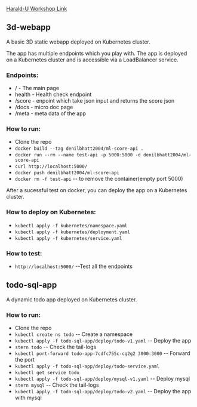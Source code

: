 [Harald-U Workshop Link](https://harald-u.github.io/kubernetes-handson/)

## 3d-webapp

A basic 3D static webapp deployed on Kubernetes cluster.

The app has multiple endpoints which you play with. The app is deployed on a Kubernetes cluster and is accessible via a LoadBalancer service.

### Endpoints:

- / - The main page
- health - Health check endpoint
- /score - enpoint which take json input and returns the score json
- /docs - micro doc page
- /meta - meta data of the app

### How to run:

- Clone the repo
- `docker build --tag denilbhatt2004/ml-score-api .`
- `docker run --rm --name test-api -p 5000:5000 -d denilbhatt2004/ml-score-api`
- `curl http://localhost:5000/`
- `docker push denilbhatt2004/ml-score-api`
- `docker rm -f test-api` -- to remove the container(empty port 5000)

After a sucessful test on docker, you can deploy the app on a Kubernetes cluster.

### How to deploy on Kubernetes:

- `kubectl apply -f kubernetes/namespace.yaml`
- `kubectl apply -f kubernetes/deployment.yaml`
- `kubectl apply -f kubernetes/service.yaml`

### How to test:

- `http://localhost:5000/` --Test all the endpoints

## todo-sql-app

A dynamic todo app deployed on Kubernetes cluster.

### How to run:

- Clone the repo
- `kubectl create ns todo` -- Create a namespace
- `kubectl apply -f todo-sql-app/deploy/todo-v1.yaml` -- Deploy the app
- `stern todo` -- Check the tail-logs
- `kubectl port-forward todo-app-7cdfc755c-cq2g2 3000:3000` -- Forward the port
- `kubectl apply -f todo-sql-app/deploy/todo-service.yaml`
- `kubectl get service todo`
- `kubectl apply -f todo-sql-app/deploy/mysql-v1.yaml` -- Deploy mysql
- `stern mysql` -- Check the tail-logs
- `kubectl apply -f todo-sql-app/deploy/todo-v2.yaml` -- Deploy the app with mysql
